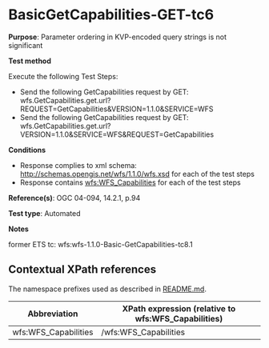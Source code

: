 # BasicGetCapabilities-GET-tc6

**Purpose**: Parameter ordering in KVP-encoded query strings is not significant

**Test method**

Execute the following Test Steps:

* Send the following GetCapabilities request by GET: wfs.GetCapabilities.get.url?REQUEST=GetCapabilities&VERSION=1.1.0&SERVICE=WFS
* Send the following GetCapabilities request by GET: wfs.GetCapabilities.get.url?VERSION=1.1.0&SERVICE=WFS&REQUEST=GetCapabilities

**Conditions**

* Response complies to xml schema: http://schemas.opengis.net/wfs/1.1.0/wfs.xsd for each of the test steps
* Response contains [wfs:WFS_Capabilities](#wfs:WFS_Capabilities) for each of the test steps


**Reference(s)**: OGC 04-094, 14.2.1, p.94

**Test type**: Automated

**Notes**

former ETS tc: wfs:wfs-1.1.0-Basic-GetCapabilities-tc8.1


## Contextual XPath references

The namespace prefixes used as described in [README.md](./README.md#namespaces).

Abbreviation                                   |  XPath expression (relative to wfs:WFS_Capabilities)
-----------------------------------------------| -------------------------------------------------------------------------
wfs:WFS_Capabilities <a name="wfs:WFS_Capabilities"></a>   | /wfs:WFS_Capabilities

